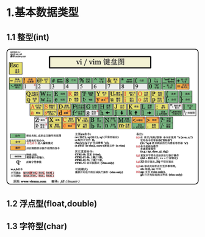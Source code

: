 # 1.基本数据类型
## 1.1 整型(int)
![alt text](20150927002138679.jpeg)
## 1.2 浮点型(float,double)
## 1.3 字符型(char)
